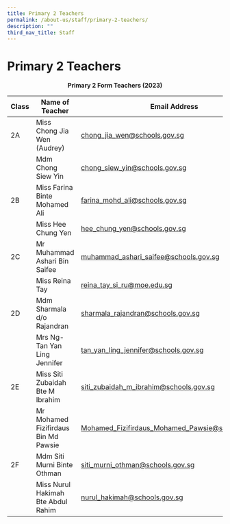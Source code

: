 ```yaml
---
title: Primary 2 Teachers
permalink: /about-us/staff/primary-2-teachers/
description: ""
third_nav_title: Staff
---
```

# **Primary 2 Teachers**

<center><b>Primary 2 Form Teachers (2023)</b></center>

| Class 	|  Name of Teacher 	|  Email Address 	|
|---	|---	|---	|
| 2A 	| Miss Chong Jia Wen (Audrey) 	| [chong_jia_wen@schools.gov.sg](mailto:chong_jia_wen@schools.gov.sg) 	|
|  	| Mdm Chong Siew Yin 	| [chong_siew_yin@schools.gov.sg](mailto:chong_siew_yin@schools.gov.sg) 	|
| 2B 	| Miss Farina Binte Mohamed Ali 	| [farina_mohd_ali@schools.gov.sg](mailto:farina_mohd_ali@schools.gov.sg) 	|
|  	| Miss Hee Chung Yen 	| [hee_chung_yen@schools.gov.sg](mailto:hee_chung_yen@schools.gov.sg) 	|
| 2C 	| Mr Muhammad Ashari Bin Saifee 	| [muhammad_ashari_saifee@schools.gov.sg](mailto:muhammad_ashari_saifee@schools.gov.sg) 	|
|  	| Miss Reina Tay  	| [reina_tay_si_ru@moe.edu.sg](mailto:reina_tay_si_ru@moe.edu.sg) 	|
| 2D 	| Mdm Sharmala d/o Rajandran  	| [sharmala_rajandran@schools.gov.sg](mailto:sharmala_rajandran@schools.gov.sg) 	|
|  	| Mrs Ng-Tan Yan Ling Jennifer 	| [tan_yan_ling_jennifer@schools.gov.sg](mailto:tan_yan_ling_jennifer@schools.gov.sg) 	|
| 2E 	| Miss Siti Zubaidah Bte M Ibrahim 	| [siti_zubaidah_m_ibrahim@schools.gov.sg](mailto:siti_zubaidah_m_ibrahim@schools.gov.sg) 	|
|  	| Mr Mohamed Fizifirdaus Bin Md Pawsie 	| [Mohamed_Fizifirdaus_Mohamed_Pawsie@schools.gov.sg](mailto:Mohamed_Fizifirdaus_Mohamed_Pawsie@schools.gov.sg) 	|
| 2F 	| Mdm Siti Murni Binte Othman 	| [siti_murni_othman@schools.gov.sg](mailto:siti_murni_othman@schools.gov.sg)    	|
|  	| Miss Nurul Hakimah Bte Abdul Rahim  	| [nurul_hakimah@schools.gov.sg](mailto:nurul_hakimah@schools.gov.sg) 	|